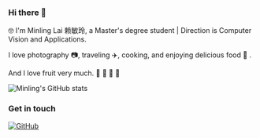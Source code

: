 ### Hi there 👋

🤓 I'm Minling Lai 赖敏玲, a Master's degree student  | Direction is Computer Vision and Applications.

I love photography 📷, traveling ✈️, cooking, and enjoying delicious food 🥘 .

 And I love fruit very much. 🍎 🍓 🥭 🥝
 
 ![Minling's GitHub stats](https://github-readme-stats.vercel.app/api?username=Minling-Lai&show_icons=true&theme=tokyonight)

### Get in touch

[![GitHub](https://img.shields.io/badge/GitHub-grey?logo=github)](https://github.com/Minling-Lai)



